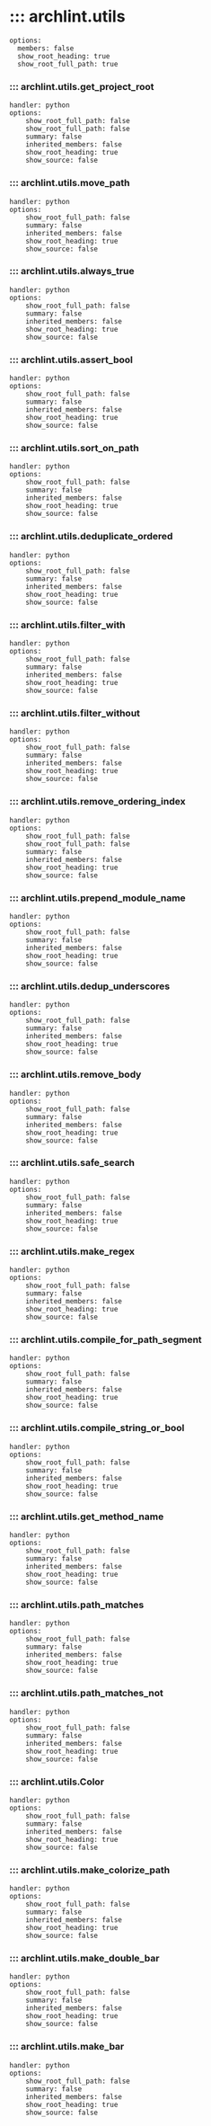 # ::: archlint.utils
    options:
      members: false
      show_root_heading: true
      show_root_full_path: true

### ::: archlint.utils.get_project_root
    handler: python
    options:
        show_root_full_path: false
        show_root_full_path: false
        summary: false
        inherited_members: false
        show_root_heading: true
        show_source: false

### ::: archlint.utils.move_path
    handler: python
    options:
        show_root_full_path: false
        summary: false
        inherited_members: false
        show_root_heading: true
        show_source: false

### ::: archlint.utils.always_true
    handler: python
    options:
        show_root_full_path: false
        summary: false
        inherited_members: false
        show_root_heading: true
        show_source: false

### ::: archlint.utils.assert_bool
    handler: python
    options:
        show_root_full_path: false
        summary: false
        inherited_members: false
        show_root_heading: true
        show_source: false

### ::: archlint.utils.sort_on_path
    handler: python
    options:
        show_root_full_path: false
        summary: false
        inherited_members: false
        show_root_heading: true
        show_source: false

### ::: archlint.utils.deduplicate_ordered
    handler: python
    options:
        show_root_full_path: false
        summary: false
        inherited_members: false
        show_root_heading: true
        show_source: false

### ::: archlint.utils.filter_with
    handler: python
    options:
        show_root_full_path: false
        summary: false
        inherited_members: false
        show_root_heading: true
        show_source: false

### ::: archlint.utils.filter_without
    handler: python
    options:
        show_root_full_path: false
        summary: false
        inherited_members: false
        show_root_heading: true
        show_source: false

### ::: archlint.utils.remove_ordering_index
    handler: python
    options:
        show_root_full_path: false
        show_root_full_path: false
        summary: false
        inherited_members: false
        show_root_heading: true
        show_source: false

### ::: archlint.utils.prepend_module_name
    handler: python
    options:
        show_root_full_path: false
        summary: false
        inherited_members: false
        show_root_heading: true
        show_source: false

### ::: archlint.utils.dedup_underscores
    handler: python
    options:
        show_root_full_path: false
        summary: false
        inherited_members: false
        show_root_heading: true
        show_source: false

### ::: archlint.utils.remove_body
    handler: python
    options:
        show_root_full_path: false
        summary: false
        inherited_members: false
        show_root_heading: true
        show_source: false

### ::: archlint.utils.safe_search
    handler: python
    options:
        show_root_full_path: false
        summary: false
        inherited_members: false
        show_root_heading: true
        show_source: false

### ::: archlint.utils.make_regex
    handler: python
    options:
        show_root_full_path: false
        summary: false
        inherited_members: false
        show_root_heading: true
        show_source: false

### ::: archlint.utils.compile_for_path_segment
    handler: python
    options:
        show_root_full_path: false
        summary: false
        inherited_members: false
        show_root_heading: true
        show_source: false

### ::: archlint.utils.compile_string_or_bool
    handler: python
    options:
        show_root_full_path: false
        summary: false
        inherited_members: false
        show_root_heading: true
        show_source: false

### ::: archlint.utils.get_method_name
    handler: python
    options:
        show_root_full_path: false
        summary: false
        inherited_members: false
        show_root_heading: true
        show_source: false

### ::: archlint.utils.path_matches
    handler: python
    options:
        show_root_full_path: false
        summary: false
        inherited_members: false
        show_root_heading: true
        show_source: false

### ::: archlint.utils.path_matches_not
    handler: python
    options:
        show_root_full_path: false
        summary: false
        inherited_members: false
        show_root_heading: true
        show_source: false

### ::: archlint.utils.Color
    handler: python
    options:
        show_root_full_path: false
        summary: false
        inherited_members: false
        show_root_heading: true
        show_source: false

### ::: archlint.utils.make_colorize_path
    handler: python
    options:
        show_root_full_path: false
        summary: false
        inherited_members: false
        show_root_heading: true
        show_source: false

### ::: archlint.utils.make_double_bar
    handler: python
    options:
        show_root_full_path: false
        summary: false
        inherited_members: false
        show_root_heading: true
        show_source: false

### ::: archlint.utils.make_bar
    handler: python
    options:
        show_root_full_path: false
        summary: false
        inherited_members: false
        show_root_heading: true
        show_source: false
